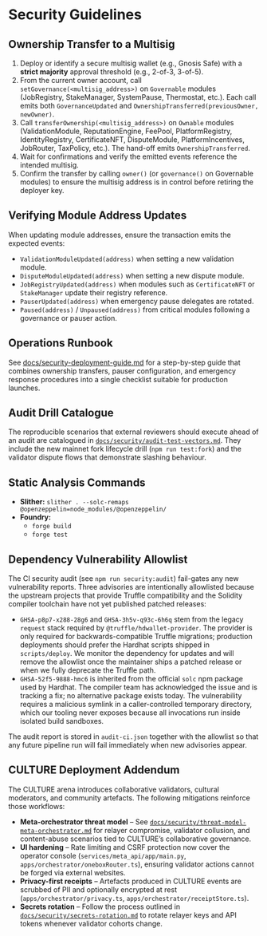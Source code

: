 # Security Guidelines

## Ownership Transfer to a Multisig

1. Deploy or identify a secure multisig wallet (e.g., Gnosis Safe) with a **strict majority** approval threshold (e.g., 2-of-3, 3-of-5).
2. From the current owner account, call `setGovernance(<multisig_address>)` on `Governable` modules (JobRegistry, StakeManager, SystemPause, Thermostat, etc.). Each call emits both `GovernanceUpdated` and `OwnershipTransferred(previousOwner, newOwner)`.
3. Call `transferOwnership(<multisig_address>)` on `Ownable` modules (ValidationModule, ReputationEngine, FeePool, PlatformRegistry, IdentityRegistry, CertificateNFT, DisputeModule, PlatformIncentives, JobRouter, TaxPolicy, etc.). The hand-off emits `OwnershipTransferred`.
4. Wait for confirmations and verify the emitted events reference the intended multisig.
5. Confirm the transfer by calling `owner()` (or `governance()` on Governable modules) to ensure the multisig address is in control before retiring the deployer key.

## Verifying Module Address Updates

When updating module addresses, ensure the transaction emits the expected events:

- `ValidationModuleUpdated(address)` when setting a new validation module.
- `DisputeModuleUpdated(address)` when setting a new dispute module.
- `JobRegistryUpdated(address)` when modules such as `CertificateNFT` or `StakeManager` update their registry reference.
- `PauserUpdated(address)` when emergency pause delegates are rotated.
- `Paused(address)` / `Unpaused(address)` from critical modules following a governance or pauser action.

## Operations Runbook

See [docs/security-deployment-guide.md](docs/security-deployment-guide.md) for a step-by-step guide that combines ownership transfers, pauser configuration, and emergency response procedures into a single checklist suitable for production launches.

## Audit Drill Catalogue

The reproducible scenarios that external reviewers should execute ahead of an
audit are catalogued in
[`docs/security/audit-test-vectors.md`](docs/security/audit-test-vectors.md).
They include the new mainnet fork lifecycle drill (`npm run test:fork`) and the
validator dispute flows that demonstrate slashing behaviour.

## Static Analysis Commands

- **Slither:** `slither . --solc-remaps @openzeppelin=node_modules/@openzeppelin/`
- **Foundry:**
  - `forge build`
  - `forge test`

## Dependency Vulnerability Allowlist

The CI security audit (see `npm run security:audit`) fail-gates any new vulnerability reports.
Three advisories are intentionally allowlisted because the upstream projects that
provide Truffle compatibility and the Solidity compiler toolchain have not yet
published patched releases:

- `GHSA-p8p7-x288-28g6` and `GHSA-3h5v-q93c-6h6q` stem from the legacy `request`
  stack required by `@truffle/hdwallet-provider`. The provider is only required
  for backwards-compatible Truffle migrations; production deployments should
  prefer the Hardhat scripts shipped in `scripts/deploy`. We monitor the
  dependency for updates and will remove the allowlist once the maintainer ships
  a patched release or when we fully deprecate the Truffle path.
- `GHSA-52f5-9888-hmc6` is inherited from the official `solc` npm package used by
  Hardhat. The compiler team has acknowledged the issue and is tracking a fix;
  no alternative package exists today. The vulnerability requires a malicious
  symlink in a caller-controlled temporary directory, which our tooling never
  exposes because all invocations run inside isolated build sandboxes.

The audit report is stored in `audit-ci.json` together with the allowlist so that
any future pipeline run will fail immediately when new advisories appear.

## CULTURE Deployment Addendum

The CULTURE arena introduces collaborative validators, cultural moderators, and
community artefacts. The following mitigations reinforce those workflows:

- **Meta-orchestrator threat model** – See
  [`docs/security/threat-model-meta-orchestrator.md`](docs/security/threat-model-meta-orchestrator.md)
  for relayer compromise, validator collusion, and content-abuse scenarios tied
  to CULTURE’s collaborative governance.
- **UI hardening** – Rate limiting and CSRF protection now cover the operator
  console (`services/meta_api/app/main.py`, `apps/orchestrator/oneboxRouter.ts`),
  ensuring validator actions cannot be forged via external websites.
- **Privacy-first receipts** – Artefacts produced in CULTURE events are scrubbed
  of PII and optionally encrypted at rest
  (`apps/orchestrator/privacy.ts`, `apps/orchestrator/receiptStore.ts`).
- **Secrets rotation** – Follow the process outlined in
  [`docs/security/secrets-rotation.md`](docs/security/secrets-rotation.md) to
  rotate relayer keys and API tokens whenever validator cohorts change.
